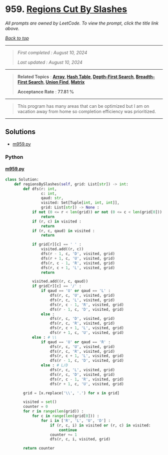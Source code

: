 # 959. [Regions Cut By Slashes](<https://leetcode.com/problems/regions-cut-by-slashes>)

*All prompts are owned by LeetCode. To view the prompt, click the title link above.*

*[Back to top](<../README.md>)*

------

> *First completed : August 10, 2024*
>
> *Last updated : August 10, 2024*

------

> **Related Topics** : **[Array](<by_topic/Array.md>), [Hash Table](<by_topic/Hash Table.md>), [Depth-First Search](<by_topic/Depth-First Search.md>), [Breadth-First Search](<by_topic/Breadth-First Search.md>), [Union Find](<by_topic/Union Find.md>), [Matrix](<by_topic/Matrix.md>)**
>
> **Acceptance Rate** : **77.81 %**

------

> This program has many areas that can be optimized but I am on vacation away from home so completion efficiency was prioritized.

------

## Solutions

- [m959.py](<../my-submissions/m959.py>)
### Python
#### [m959.py](<../my-submissions/m959.py>)
```Python
class Solution:
    def regionsBySlashes(self, grid: List[str]) -> int:
        def dfs(r: int, 
                c: int, 
                qaud: str, 
                visited: Set[Tuple[int, int, int]],
                grid: List[str]) -> None :
            if not (0 <= r < len(grid)) or not (0 <= c < len(grid[0])) :
                return
            if (r, c) in visited :
                return
            if (r, c, qaud) in visited :
                return

            if grid[r][c] == ' ' :
                visited.add((r, c))
                dfs(r - 1, c, 'D', visited, grid)
                dfs(r + 1, c, 'U', visited, grid)
                dfs(r, c - 1, 'R', visited, grid)
                dfs(r, c + 1, 'L', visited, grid)
                return

            visited.add((r, c, qaud))
            if grid[r][c] == '/' :
                if qaud == 'U' or qaud == 'L' :
                    dfs(r, c, 'U', visited, grid)
                    dfs(r, c, 'L', visited, grid)
                    dfs(r, c - 1, 'R', visited, grid)
                    dfs(r - 1, c, 'D', visited, grid)
                else :
                    dfs(r, c, 'D', visited, grid)
                    dfs(r, c, 'R', visited, grid)
                    dfs(r, c + 1, 'L', visited, grid)
                    dfs(r + 1, c, 'U', visited, grid)
            else : # \\
                if qaud == 'U' or qaud == 'R' :
                    dfs(r, c, 'U', visited, grid)
                    dfs(r, c, 'R', visited, grid)
                    dfs(r, c + 1, 'L', visited, grid)
                    dfs(r - 1, c, 'D', visited, grid)
                else : # L/D
                    dfs(r, c, 'L', visited, grid)
                    dfs(r, c, 'D', visited, grid)
                    dfs(r, c - 1, 'R', visited, grid)
                    dfs(r + 1, c, 'U', visited, grid)

        grid = [x.replace('\\', '.') for x in grid]

        visited = set()
        counter = 0
        for r in range(len(grid)) :
            for c in range(len(grid[0])) :
                for i in ['R', 'L', 'U', 'D'] :
                    if (r, c, i) in visited or (r, c) in visited:
                        continue
                    counter += 1
                    dfs(r, c, i, visited, grid)

        return counter
```

